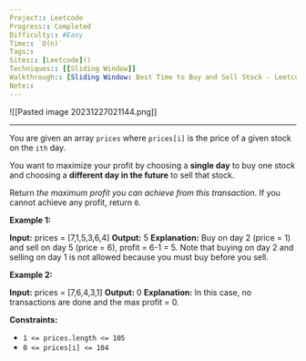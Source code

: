 ```yaml
---
Project:: Leetcode
Progress:: Completed
Difficulty:: #Easy 
Time:: `O(n)`
Tags:: 
Sites:: [Leetcode]()
Techniques:: [[Sliding Window]]
Walkthrough:: [Sliding Window: Best Time to Buy and Sell Stock - Leetcode 121 - Python - YouTube](https://www.youtube.com/watch?v=1pkOgXD63yU)
Note:: 
---
```


![[Pasted image 20231227021144.png]]

---

You are given an array `prices` where `prices[i]` is the price of a given stock on the `ith` day.

You want to maximize your profit by choosing a **single day** to buy one stock and choosing a **different day in the future** to sell that stock.

Return _the maximum profit you can achieve from this transaction_. If you cannot achieve any profit, return `0`.

**Example 1:**

**Input:** prices = [7,1,5,3,6,4]
**Output:** 5
**Explanation:** Buy on day 2 (price = 1) and sell on day 5 (price = 6), profit = 6-1 = 5.
Note that buying on day 2 and selling on day 1 is not allowed because you must buy before you sell.

**Example 2:**

**Input:** prices = [7,6,4,3,1]
**Output:** 0
**Explanation:** In this case, no transactions are done and the max profit = 0.

**Constraints:**

- `1 <= prices.length <= 105`
- `0 <= prices[i] <= 104`
